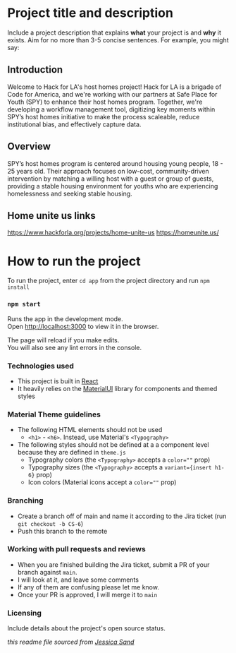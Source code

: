 # Project title and description

Include a project description that explains **what** your project is and **why** it exists. Aim for no more than 3-5 concise sentences. For example, you might say:

## Introduction

Welcome to Hack for LA's host homes project! Hack for LA is a brigade of Code for America, and we're working with our partners at Safe Place for Youth (SPY) to enhance their host homes program. Together, we're developing a workflow management tool, digitizing key moments within SPY’s host homes initiative to make the process scaleable, reduce institutional bias, and effectively capture data.

## Overview

SPY’s host homes program is centered around housing young people, 18 - 25 years old. Their approach focuses on low-cost, community-driven intervention by matching a willing host with a guest or group of guests, providing a stable housing environment for youths who are experiencing homelessness and seeking stable housing.

## Home unite us links

https://www.hackforla.org/projects/home-unite-us
https://homeunite.us/

# How to run the project

To run the project, enter `cd app` from the project directory and run `npm install`

### `npm start`

Runs the app in the development mode.\
Open [http://localhost:3000](http://localhost:3000) to view it in the browser.

The page will reload if you make edits.\
You will also see any lint errors in the console.

### Technologies used

- This project is built in [React](https://reactjs.org/docs/getting-started.html)
- It heavily relies on the [MaterialUI](https://material-ui.com/) library for components and themed styles

### Material Theme guidelines

- The following HTML elements should not be used
  - `<h1>` - `<h6>`. Instead, use Material's `<Typography>`
- The following styles should not be defined at a a component level because they are defined in `theme.js`
  - Typography colors (the `<Typography>` accepts a `color=""` prop)
  - Typography sizes (the `<Typography>` accepts a `variant={insert h1-6}` prop)
  - Icon colors (Material icons accept a `color=""` prop)

### Branching

- Create a branch off of main and name it according to the Jira ticket (run `git checkout -b CS-6`)
- Push this branch to the remote

### Working with pull requests and reviews

- When you are finished building the Jira ticket, submit a PR of your branch against `main`. 
- I will look at it, and leave some comments
- If any of them are confusing please let me know.
- Once your PR is approved, I will merge it to `main`

### Licensing

Include details about the project's open source status.

_this readme file sourced from [Jessica Sand](http://jessicasand.com/other-stuff/just-enough-docs/)_
